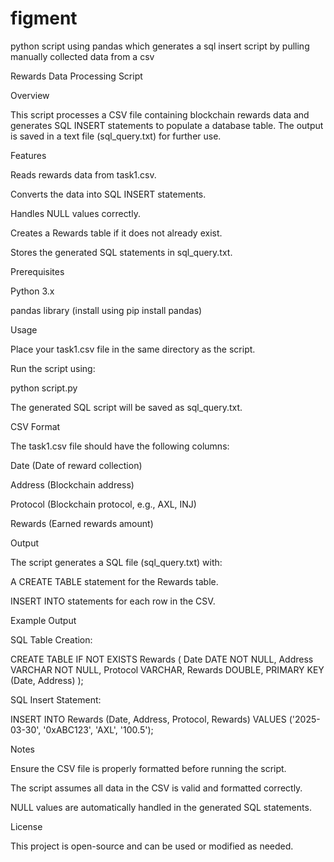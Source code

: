 # figment
python script using pandas which generates a sql insert script by pulling manually collected data from a csv

Rewards Data Processing Script

Overview

This script processes a CSV file containing blockchain rewards data and generates SQL INSERT statements to populate a database table. The output is saved in a text file (sql_query.txt) for further use.

Features

Reads rewards data from task1.csv.

Converts the data into SQL INSERT statements.

Handles NULL values correctly.

Creates a Rewards table if it does not already exist.

Stores the generated SQL statements in sql_query.txt.

Prerequisites

Python 3.x

pandas library (install using pip install pandas)

Usage

Place your task1.csv file in the same directory as the script.

Run the script using:

python script.py

The generated SQL script will be saved as sql_query.txt.

CSV Format

The task1.csv file should have the following columns:

Date (Date of reward collection)

Address (Blockchain address)

Protocol (Blockchain protocol, e.g., AXL, INJ)

Rewards (Earned rewards amount)

Output

The script generates a SQL file (sql_query.txt) with:

A CREATE TABLE statement for the Rewards table.

INSERT INTO statements for each row in the CSV.

Example Output

SQL Table Creation:

CREATE TABLE IF NOT EXISTS Rewards (
    Date DATE NOT NULL,
    Address VARCHAR NOT NULL,
    Protocol VARCHAR,
    Rewards DOUBLE,
    PRIMARY KEY (Date, Address)
);

SQL Insert Statement:

INSERT INTO Rewards (Date, Address, Protocol, Rewards) VALUES ('2025-03-30', '0xABC123', 'AXL', '100.5');

Notes

Ensure the CSV file is properly formatted before running the script.

The script assumes all data in the CSV is valid and formatted correctly.

NULL values are automatically handled in the generated SQL statements.

License

This project is open-source and can be used or modified as needed.
